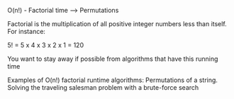 O(n!) - Factorial time --> Permutations

Factorial is the multiplication of all positive integer numbers less than itself. For instance:

5! = 5 x 4 x 3 x 2 x 1 = 120

You want to stay away if possible from algorithms that have this running time

Examples of O(n!) factorial runtime algorithms:
    Permutations of a string.
    Solving the traveling salesman problem with a brute-force search

